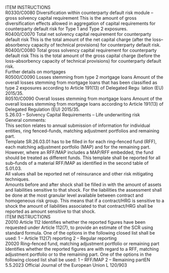  
ITEM  INSTRUCTIONS  
R0330/C0080  Diversification within 
counterparty default risk 
module – gross solvency 
capital requirement  This is the amount of gross diversification effects allowed in aggregation of capital 
requirements for counterparty default risk for Type 1 and Type 2 exposures.  
R0400/C0070  Total net solvency capital 
requirement for counterparty 
default risk  This is the total amount of the net capital charge (after the loss–absorbency 
capacity of technical provisions) for counterparty default risk.  
R0400/C0080  Total gross solvency capital 
requirement for counterparty 
default risk  This is the total amount of the gross capital charge (before the loss–absorbency 
capacity of technical provisions) for counterparty default risk.  
Further details on mortgages  
R0500/C0090  Losses stemming from type 2 
mortgage loans  Amount of the overall losses stemming from mortgage loans that has been 
classified as type 2 exposures according to Article 191(13) of Delegated Regu ­
lation (EU) 2015/35.  
R0510/C0090  Overall losses stemming from 
mortgage loans  Amount of the overall losses stemming from mortgage loans according to 
Article 191(13) of Delegated Regulation (EU) 2015/35.  
S.26.03 – Solvency Capital Requirements – Life underwriting risk  
General comments:  
This section relates to annual submission of information for individual entities, ring fenced–funds, matching adjustment 
portfolios and remaining part.  
Template SR.26.03.01 has to be filled in for each ring–fenced fund (RFF), each matching adjustment portfolio (MAP) 
and for the remaining part. However, where an RFF/MAP includes a MAP/RFF embedded, the fund should be treated as 
different funds. This template shall be reported for all sub–funds of a material RFF/MAP as identified in the second table 
of S.01.03.  
All values shall be reported net of reinsurance and other risk mitigating techniques.  
Amounts before and after shock shall be filled in with the amount of assets and liabilities sensitive to that shock. For the 
liabilities the assessment shall be done at the most granular level available between contract and homogeneous risk 
group. This means that if a contract/HRG is sensitive to a shock the amount of liabilities associated to that 
contract/HRG shall be reported as amount sensitive to that shock.  
ITEM  INSTRUCTIONS  
Z0010  Article 112  Identifies whether the reported figures have been requested under Article 112(7), 
to provide an estimate of the SCR using standard formula. One of the options in 
the following closed list shall be used: 
1 – Article 112(7) reporting 
2 – Regular reporting  
Z0020  Ring–fenced fund, matching 
adjustment portfolio or 
remaining part  Identifies whether the reported figures are with regard to a RFF, matching 
adjustment portfolio or to the remaining part. One of the options in the 
following closed list shall be used: 
1 – RFF/MAP 
2 – Remaining partEN  5.5.2023 Official Journal of the European Union L 120/903